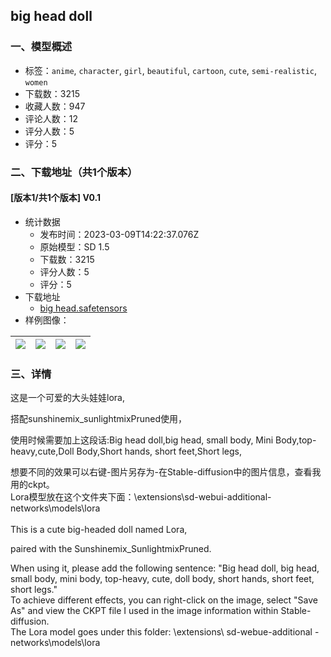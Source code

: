 ## big head doll
### 一、模型概述

- 标签：`anime`, `character`, `girl`, `beautiful`, `cartoon`, `cute`, `semi-realistic`, `women`
- 下载数：3215
- 收藏人数：947
- 评论人数：12
- 评分人数：5
- 评分：5

### 二、下载地址（共1个版本）

#### [版本1/共1个版本] V0.1

- 统计数据
  - 发布时间：2023-03-09T14:22:37.076Z
  - 原始模型：SD 1.5
  - 下载数：3215
  - 评分人数：5
  - 评分：5
- 下载地址
  - [big head.safetensors](https://civitai.com/api/download/models/19654)
- 样例图像：

| <img src="https://image.civitai.com/xG1nkqKTMzGDvpLrqFT7WA/0b832ddb-bcb7-4925-58f3-2479f8488c00/width=450/206817.jpeg" /> | <img src="https://image.civitai.com/xG1nkqKTMzGDvpLrqFT7WA/f1c0ebc3-d526-4d2c-3446-b027ec52cf00/width=450/218679.jpeg" /> | <img src="https://image.civitai.com/xG1nkqKTMzGDvpLrqFT7WA/86319c29-e388-431c-c504-2e3168681300/width=450/218914.jpeg" /> | <img src="https://image.civitai.com/xG1nkqKTMzGDvpLrqFT7WA/5675053d-834e-4eb1-f6af-0be8641cca00/width=450/218783.jpeg" /> |
| ---- | ---- | ---- | ---- |


### 三、详情
<p>这是一个可爱的大头娃娃lora,</p><p>搭配sunshinemix_sunlightmixPruned使用，</p><p>使用时候需要加上这段话:Big head doll,big head, small body, Mini Body,top-heavy,cute,Doll Body,Short hands, short feet,Short legs,</p><p>想要不同的效果可以右键-图片另存为-在Stable-diffusion中的图片信息，查看我用的ckpt。<br />Lora模型放在这个文件夹下面：\extensions\sd-webui-additional-networks\models\lora<br /><br />This is a cute big-headed doll named Lora,</p><p>paired with the Sunshinemix_SunlightmixPruned.</p><p>When using it, please add the following sentence: "Big head doll, big head, small body, mini body, top-heavy, cute, doll body, short hands, short feet, short legs."<br />To achieve different effects, you can right-click on the image, select "Save As" and view the CKPT file I used in the image information within Stable-diffusion.<br />The Lora model goes under this folder: \extensions\ sd-webue-additional -networks\models\lora<br /></p>
